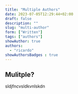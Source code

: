 ```yaml
---
title: "Multiple Authors"
date: 2023-07-05T12:29:44+02:00
draft: false
description: ""
slug: "multi-author"
form: ["Written"]
tags: ["authors"]
showAuthor: true
authors:
  - "ricardo"
showAuthorsBadges : true
---
```


## Mulitple?

sldjfncvsldkvnlskdn
